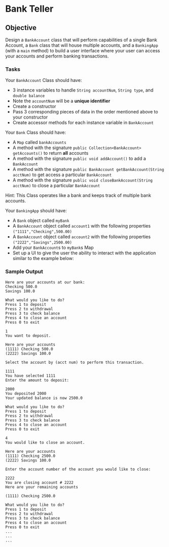 # Bank Teller

## Objective

Design a `BankAccount` class that will perform capabilities of a single Bank Account, a `Bank` class that will house multiple accounts, and a `BankingApp` (with a `main` method) to build a user interface where your user can access your accounts and perform banking transactions.

### Tasks

Your `BankAccount` Class should have:

*   3 instance variables to handle `String accountNum`, `String type`, and `double balance`
*   Note the `accountNum` will be a **unique identifier**
*   Create a constructor
*   Pass 3 corresponding pieces of data in the order mentioned above to your constructor
*   Create accessor methods for each instance variable in `BankAccount`

Your `Bank` Class should have:

*   A `Map` called `bankAccounts`
*   A method with the signature `public Collection<BankAccount> getAccounts()` to return **all** accounts
*   A method with the signature `public void addAccount()` to add a `BankAccount`
*   A method with the signature `public BankAccount getBankAccount(String acctNum)` to get access a particular `BankAccount`
*   A method with the signature `public void closeBankAccount(String acctNum)` to close a particular `BankAccount`

Hint: This Class operates like a bank and keeps track of multiple bank accounts.

Your `BankingApp` should have:

*   A `Bank` object called `myBank`
*   A `BankAccount` object called `account1` with the following properties `("1111","Checking",500.00)`
*   A `BankAccount` object called `account2` with the following properties `("2222","Savings",2500.00)`
*   Add your `BankAccount`s to `myBank`s Map
*   Set up a UI to give the user the ability to interact with the application similar to the example below:

### Sample Output

```
Here are your accounts at our bank:
Checking 500.0
Savings 100.0

What would you like to do?
Press 1 to deposit
Press 2 to withdrawal
Press 3 to check balance
Press 4 to close an account
Press 0 to exit

1
You want to deposit.

Here are your accounts
(1111) Checking 500.0
(2222) Savings 100.0

Select the account by (acct num) to perform this transaction.

1111
You have selected 1111
Enter the amount to deposit:

2000
You deposited 2000
Your updated balance is now 2500.0

What would you like to do?
Press 1 to deposit
Press 2 to withdrawal
Press 3 to check balance
Press 4 to close an account
Press 0 to exit

4
You would like to close an account.

Here are your accounts
(1111) Checking 2500.0
(2222) Savings 100.0

Enter the account number of the account you would like to close:

2222
You are closing account # 2222
Here are your remaining accounts

(1111) Checking 2500.0

What would you like to do?
Press 1 to deposit
Press 2 to withdrawal
Press 3 to check balance
Press 4 to close an account
Press 0 to exit
...
...
...
```
